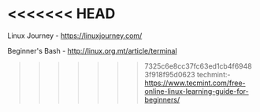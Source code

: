 <<<<<<< HEAD
=======
Linux Journey - https://linuxjourney.com/
 
Beginner's Bash - http://linux.org.mt/article/terminal 
>>>>>>> 7325c6e8cc37fc63ed1cb4f69483f918f95d0623
techmint:-https://www.tecmint.com/free-online-linux-learning-guide-for-beginners/
